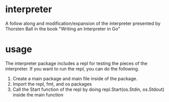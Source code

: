 # interpreter
A follow along and modification/expansion of the interpreter presented by Thorsten Ball in the book "Writing an Interpreter in Go"

# usage
The interpreter package includes a repl for testing the pieces of the interpreter. If you want to run the repl, you can do the following.
1. Create a main package and main file inside of the package.
2. Import the repl, fmt, and os packages
3. Call the Start function of the repl by doing repl.Start(os.Stdin, os.Stdout) inside the main function
